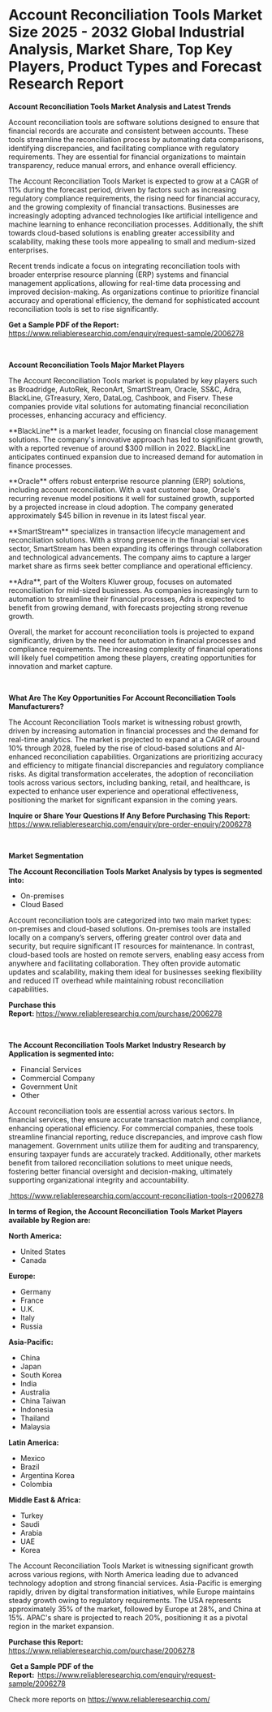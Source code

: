 <p><h1>Account Reconciliation Tools Market Size 2025 - 2032 Global Industrial Analysis, Market Share, Top Key Players, Product Types and Forecast Research Report</h1></p><p><strong>Account Reconciliation Tools Market Analysis and Latest Trends</strong></p>
<p><p>Account reconciliation tools are software solutions designed to ensure that financial records are accurate and consistent between accounts. These tools streamline the reconciliation process by automating data comparisons, identifying discrepancies, and facilitating compliance with regulatory requirements. They are essential for financial organizations to maintain transparency, reduce manual errors, and enhance overall efficiency.</p><p>The Account Reconciliation Tools Market is expected to grow at a CAGR of 11% during the forecast period, driven by factors such as increasing regulatory compliance requirements, the rising need for financial accuracy, and the growing complexity of financial transactions. Businesses are increasingly adopting advanced technologies like artificial intelligence and machine learning to enhance reconciliation processes. Additionally, the shift towards cloud-based solutions is enabling greater accessibility and scalability, making these tools more appealing to small and medium-sized enterprises. </p><p>Recent trends indicate a focus on integrating reconciliation tools with broader enterprise resource planning (ERP) systems and financial management applications, allowing for real-time data processing and improved decision-making. As organizations continue to prioritize financial accuracy and operational efficiency, the demand for sophisticated account reconciliation tools is set to rise significantly.</p></p>
<p><strong>Get a Sample PDF of the Report:&nbsp;</strong> <a href="https://www.reliableresearchiq.com/enquiry/request-sample/2006278?utm_campaign=3202&utm_medium=2&utm_source=Github&utm_content=ia&utm_term=10032025&utm_id=account-reconciliation-tools">https://www.reliableresearchiq.com/enquiry/request-sample/2006278</a></p>
<p>&nbsp;</p>
<p><strong>Account Reconciliation Tools Major Market Players</strong></p>
<p><p>The Account Reconciliation Tools market is populated by key players such as Broadridge, AutoRek, ReconArt, SmartStream, Oracle, SS&C, Adra, BlackLine, GTreasury, Xero, DataLog, Cashbook, and Fiserv. These companies provide vital solutions for automating financial reconciliation processes, enhancing accuracy and efficiency.</p><p>**BlackLine** is a market leader, focusing on financial close management solutions. The company's innovative approach has led to significant growth, with a reported revenue of around $300 million in 2022. BlackLine anticipates continued expansion due to increased demand for automation in finance processes.</p><p>**Oracle** offers robust enterprise resource planning (ERP) solutions, including account reconciliation. With a vast customer base, Oracle's recurring revenue model positions it well for sustained growth, supported by a projected increase in cloud adoption. The company generated approximately $45 billion in revenue in its latest fiscal year.</p><p>**SmartStream** specializes in transaction lifecycle management and reconciliation solutions. With a strong presence in the financial services sector, SmartStream has been expanding its offerings through collaboration and technological advancements. The company aims to capture a larger market share as firms seek better compliance and operational efficiency.</p><p>**Adra**, part of the Wolters Kluwer group, focuses on automated reconciliation for mid-sized businesses. As companies increasingly turn to automation to streamline their financial processes, Adra is expected to benefit from growing demand, with forecasts projecting strong revenue growth.</p><p>Overall, the market for account reconciliation tools is projected to expand significantly, driven by the need for automation in financial processes and compliance requirements. The increasing complexity of financial operations will likely fuel competition among these players, creating opportunities for innovation and market capture.</p></p>
<p>&nbsp;</p>
<p><strong>What Are The Key Opportunities For Account Reconciliation Tools Manufacturers?</strong></p>
<p><p>The Account Reconciliation Tools market is witnessing robust growth, driven by increasing automation in financial processes and the demand for real-time analytics. The market is projected to expand at a CAGR of around 10% through 2028, fueled by the rise of cloud-based solutions and AI-enhanced reconciliation capabilities. Organizations are prioritizing accuracy and efficiency to mitigate financial discrepancies and regulatory compliance risks. As digital transformation accelerates, the adoption of reconciliation tools across various sectors, including banking, retail, and healthcare, is expected to enhance user experience and operational effectiveness, positioning the market for significant expansion in the coming years.</p></p>
<p><strong>Inquire or Share Your Questions If Any Before Purchasing This Report:</strong> <a href="https://www.reliableresearchiq.com/enquiry/pre-order-enquiry/2006278?utm_campaign=3202&utm_medium=2&utm_source=Github&utm_content=ia&utm_term=10032025&utm_id=account-reconciliation-tools">https://www.reliableresearchiq.com/enquiry/pre-order-enquiry/2006278</a></p>
<p>&nbsp;</p>
<p><strong>Market Segmentation</strong></p>
<p><strong>The Account Reconciliation Tools Market Analysis by types is segmented into:</strong></p>
<p><ul><li>On-premises</li><li>Cloud Based</li></ul></p>
<p><p>Account reconciliation tools are categorized into two main market types: on-premises and cloud-based solutions. On-premises tools are installed locally on a company’s servers, offering greater control over data and security, but require significant IT resources for maintenance. In contrast, cloud-based tools are hosted on remote servers, enabling easy access from anywhere and facilitating collaboration. They often provide automatic updates and scalability, making them ideal for businesses seeking flexibility and reduced IT overhead while maintaining robust reconciliation capabilities.</p></p>
<p><strong>Purchase this Report:&nbsp;</strong><a href="https://www.reliableresearchiq.com/purchase/2006278?utm_campaign=3202&utm_medium=2&utm_source=Github&utm_content=ia&utm_term=10032025&utm_id=account-reconciliation-tools">https://www.reliableresearchiq.com/purchase/2006278</a></p>
<p>&nbsp;</p>
<p><strong>The Account Reconciliation Tools Market Industry Research by Application is segmented into:</strong></p>
<p><ul><li>Financial Services</li><li>Commercial Company</li><li>Government Unit</li><li>Other</li></ul></p>
<p><p>Account reconciliation tools are essential across various sectors. In financial services, they ensure accurate transaction match and compliance, enhancing operational efficiency. For commercial companies, these tools streamline financial reporting, reduce discrepancies, and improve cash flow management. Government units utilize them for auditing and transparency, ensuring taxpayer funds are accurately tracked. Additionally, other markets benefit from tailored reconciliation solutions to meet unique needs, fostering better financial oversight and decision-making, ultimately supporting organizational integrity and accountability.</p></p>
<p><a href="https://www.reliableresearchiq.com/account-reconciliation-tools-r2006278?utm_campaign=3202&utm_medium=2&utm_source=Github&utm_content=ia&utm_term=10032025&utm_id=account-reconciliation-tools">&nbsp;https://www.reliableresearchiq.com/account-reconciliation-tools-r2006278</a></p>
<p><strong>In terms of Region, the Account Reconciliation Tools Market Players available by Region are:</strong></p>
<p>
    <p> <strong> North America: </strong>
        <ul>
            <li>United States</li>
            <li>Canada</li>
        </ul>
        </p> 
    <p> <strong> Europe: </strong>
        <ul>
            <li>Germany</li>
            <li>France</li>
            <li>U.K.</li>
            <li>Italy</li>
            <li>Russia</li>
        </ul>
        </p> 
    <p> <strong> Asia-Pacific: </strong>
        <ul>
            <li>China</li>
            <li>Japan</li>
            <li>South Korea</li>
            <li>India</li>
            <li>Australia</li>
            <li>China Taiwan</li>
            <li>Indonesia</li>
            <li>Thailand</li>
            <li>Malaysia</li>
        </ul>
        </p> 
    <p> <strong> Latin America: </strong>
        <ul>
            <li>Mexico</li>
            <li>Brazil</li>
            <li>Argentina Korea</li>
            <li>Colombia</li>
        </ul>
        </p> 
    <p> <strong> Middle East & Africa: </strong>
        <ul>
            <li>Turkey</li>
            <li>Saudi</li>
            <li>Arabia</li>
            <li>UAE</li>
            <li>Korea</li>
        </ul>
    </p>
    </p>
<p><p>The Account Reconciliation Tools Market is witnessing significant growth across various regions, with North America leading due to advanced technology adoption and strong financial services. Asia-Pacific is emerging rapidly, driven by digital transformation initiatives, while Europe maintains steady growth owing to regulatory requirements. The USA represents approximately 35% of the market, followed by Europe at 28%, and China at 15%. APAC's share is projected to reach 20%, positioning it as a pivotal region in the market expansion.</p></p>
<p><strong>Purchase this Report: </strong><a href="https://www.reliableresearchiq.com/purchase/2006278?utm_campaign=3202&utm_medium=2&utm_source=Github&utm_content=ia&utm_term=10032025&utm_id=account-reconciliation-tools">https://www.reliableresearchiq.com/purchase/2006278</a></p>
<p>&nbsp;<strong>Get a Sample PDF of the Report:&nbsp;&nbsp;</strong><a href="https://www.reliableresearchiq.com/enquiry/request-sample/2006278?utm_campaign=3202&utm_medium=2&utm_source=Github&utm_content=ia&utm_term=10032025&utm_id=account-reconciliation-tools">https://www.reliableresearchiq.com/enquiry/request-sample/2006278</a></p>
<p><strong></strong></p>
<p>Check more reports on <a href="https://www.reliableresearchiq.com/?utm_campaign=3202&utm_medium=2&utm_source=Github&utm_content=ia&utm_term=10032025&utm_id=account-reconciliation-tools">https://www.reliableresearchiq.com/</a></p>